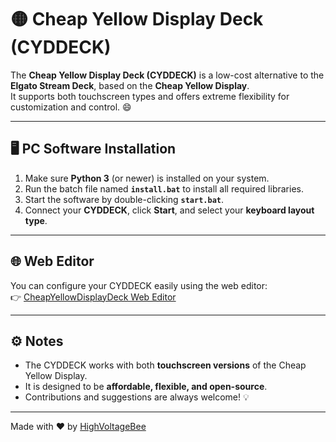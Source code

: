 # 🟡 Cheap Yellow Display Deck (CYDDECK)

The **Cheap Yellow Display Deck (CYDDECK)** is a low-cost alternative to the **Elgato Stream Deck**, based on the **Cheap Yellow Display**.  
It supports both touchscreen types and offers extreme flexibility for customization and control. 😄

---

## 🖥️ PC Software Installation

1. Make sure **Python 3** (or newer) is installed on your system.  
2. Run the batch file named **`install.bat`** to install all required libraries.  
3. Start the software by double-clicking **`start.bat`**.  
4. Connect your **CYDDECK**, click **Start**, and select your **keyboard layout type**.

---

## 🌐 Web Editor

You can configure your CYDDECK easily using the web editor:  
👉 [CheapYellowDisplayDeck Web Editor](https://highvoltagebee.github.io/CheapYellowDisplayDeck/)

---

## ⚙️ Notes

- The CYDDECK works with both **touchscreen versions** of the Cheap Yellow Display.
- It is designed to be **affordable, flexible, and open-source**.
- Contributions and suggestions are always welcome! 💡

---

Made with ❤️ by [HighVoltageBee](https://github.com/HighVoltageBee)
